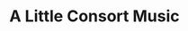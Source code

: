 ---
layout: work
title: "A Little Consort Music"
instrumentation: three cellos
year_composed: 2020
category_music: Chamber Music
duration: 2'
orchestration: 3 vlc.
score_url: https://issuu.com/kianravaei/docs/ravaei_-_a_little_consort_music_-_for_remote_recor
youtube:
 - url-code: M5S8puEMSAQ
 - url-code: WZdbkWsskNs
soundcloud: 
 - url: https://w.soundcloud.com/player/?url=https%3A//api.soundcloud.com/tracks/929043910&color=%23ff5500&auto_play=false&hide_related=false&show_comments=true&show_user=true&show_reposts=false&show_teaser=true&visual=true
 - url: https://w.soundcloud.com/player/?url=https%3A//api.soundcloud.com/tracks/950324416&color=%23ff5500&auto_play=false&hide_related=false&show_comments=true&show_user=true&show_reposts=false&show_teaser=true&visual=true
---